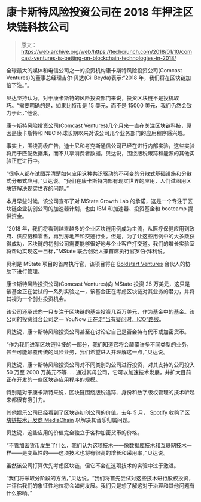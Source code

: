 # 康卡斯特风险投资公司在 2018 年押注区块链科技公司 

> 原文：<https://web.archive.org/web/https://techcrunch.com/2018/01/10/comcast-ventures-is-betting-on-blockchain-technologies-in-2018/>

全球最大的媒体和电信公司之一的投资机构康卡斯特风险投资公司(Comcast Ventures)的董事总经理吉尔·贝达(Gil Beyda)表示:“2018 年，我们将在区块链加倍下注。”。

贝达坚持认为，对于康卡斯特的风险投资部门来说，投资区块链不是投机取巧。“需要明确的是，如果比特币是 15 美元，而不是 15000 美元，我们仍然会致力于此，”他说。

康卡斯特风险投资公司(Comcast Ventures)几个月来一直在关注区块链科技，原因是康卡斯特和 NBC 环球长期以来对该公司几个业务部门的应用程序感兴趣。

事实上，围绕高级广告，迪士尼和考克斯通信公司已经在进行内部实验，这些实验将用于匹配数据集，而不共享消费者数据。贝达说，围绕版税跟踪和能源的其他实验正在进行中。

“很多人都在试图弄清楚如何应用这种共识驱动的不可变的分散式基础设施和分散式分布式应用，”贝达说。“我们在康卡斯特内部有现实世界的应用，人们试图用区块链解决现实世界的问题。”

本月早些时候，该公司宣布了对 MState Growth Lab 的承诺，这是一个专注于区块链企业初创公司的加速器计划，也由 IBM 和加速器、投资基金和 bootcamp 提供资金。

“2018 年，我们将看到越来越多的企业区块链用例成为主流，从医疗保健应用到政府、供应链和零售，再到房地产和交通行业。但是，为了让这些用例中的大多数获得成功，区块链的初创公司需要能够很好地与企业客户打交道。我们的增长实验室将帮助实现这一目标，”MState 联合创始人兼首席执行官罗伯·拜利说。

贝利是 MState 项目的首席执行官，该项目将在 [Boldstart Ventures](https://web.archive.org/web/20221006132524/http://www.boldstart.vc/) 合伙人的协助下进行管理。

康卡斯特风险投资公司(Comcast Ventures)向 MState 投资 25 万美元，这只是该基金正在尝试的一系列实验之一，该基金正在考虑区块链对其业务的潜力，并将其视为一个创业投资机会。

该公司还承诺向一只专注于区块链的基金投资几百万美元，作为基金中的基金。该公司的投资组合公司之一 YouNow 正在走[“当有疑问时，ICO”路线](https://web.archive.org/web/20221006132524/https://www.wired.com/story/is-your-startup-stalled-pivot-to-blockchain/)。

贝达说，康卡斯特风险投资公司甚至在讨论它自己是否会持有代币或加密货币。

“作为我们进军区块链科技的一部分，我们知道它将会颠覆许多不同类型的业务，甚至可能颠覆传统的风险业务，我们希望进入并理解这一点，”贝达说。

贝达说，康卡斯特风险投资公司对不同类别的公司进行投资，对其支持的公司投入 50 万至 2000 万美元不等……通过其母公司，它可以加速技术发展，并扩大目前正在开发的一些区块链应用程序的规模。

特别是对于康卡斯特来说，区块链围绕版税追踪、身份和数字版权管理的技术听起来都很有吸引力。

其他娱乐公司已经看到了区块链初创公司的价值。去年 5 月， [Spotify 收购了区块链技术开发商 MediaChain](https://web.archive.org/web/20221006132524/https://beta.techcrunch.com/2017/04/26/spotify-acquires-blockchain-startup-mediachain-to-solve-musics-attribution-problem/) 以解决其音乐归属问题。

贝达说，这些应用的价值完全独立于各种加密货币的价格。

“不管加密货币发生了什么，我们认为这项技术——像数据库技术和互联网技术一样——是变革性的——这项技术也将有很高的增长和采用率，”贝达说。

虽然该公司打算优先考虑区块链，但它不会在这项技术的实验中过于激进。

“我们将采取分阶段的方法，”贝达说。“我们将首先尝试对这些技术进行股权投资，并评估我们的象征性地位将会如何发展。我们只是想了解这对于治理和其他问题有什么影响。”